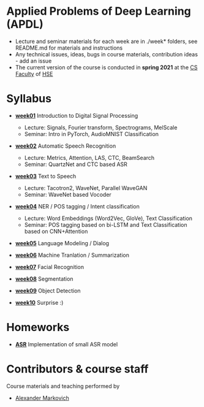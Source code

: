 # Applied Problems of Deep Learning (APDL)
- Lecture and seminar materials for each week are in ./week* folders, see README.md for materials and instructions
- Any technical issues, ideas, bugs in course materials, contribution ideas - add an issue
- The current version of the course is conducted in **spring 2021** at the [CS Faculty](https://cs.hse.ru/en/) of [HSE](https://www.hse.ru/en/)

# Syllabus

- [__week01__](./week01) Introduction to Digital Signal Processing
  - Lecture: Signals, Fourier transform, Spectrograms, MelScale
  - Seminar: Intro in PyTorch, AudioMNIST Classification
  
- [__week02__](./week02) Automatic Speech Recognition
  - Lecture: Metrics, Attention, LAS, CTC, BeamSearch
  - Seminar: QuartzNet and CTC based ASR

- [__week03__](./week03) Text to Speech
  - Lecture: Tacotron2, WaveNet, Parallel WaveGAN
  - Seminar: WaveNet based Vocoder

- [__week04__](./week04) NER / POS tagging / Intent classification
  - Lecture: Word Embeddings (Word2Vec, GloVe), Text Classification
  - Seminar: POS tagging based on bi-LSTM and Text Classification based on CNN+Attention

- [__week05__](./week05) Language Modeling / Dialog

- [__week06__](./week06) Machine Tranlation / Summarization

- [__week07__](./week07) Facial Recognition

- [__week08__](./week08) Segmentation

- [__week09__](./week09) Object Detection

- [__week10__](./week10) Surprise :)


# Homeworks
- [__ASR__](./week02/homework.ipynb)
  Implementation of small ASR model
  
# Contributors & course staff
Course materials and teaching performed by
- [Alexander Markovich](https://t.me/markovka17)
